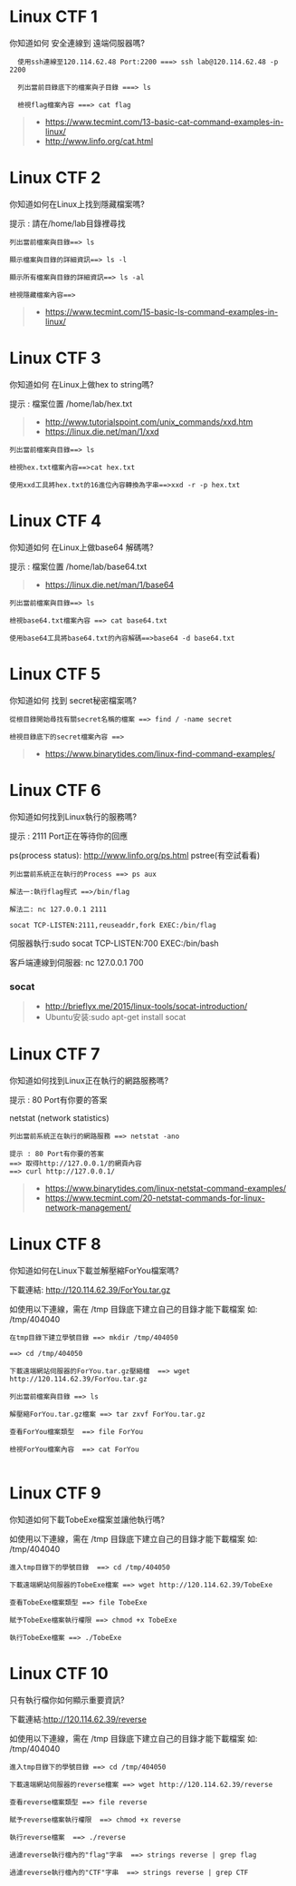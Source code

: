 # Linux CTF 1

你知道如何 安全連線到 遠端伺服器嗎?

```
  使用ssh連線至120.114.62.48 Port:2200 ===> ssh lab@120.114.62.48 -p 2200

  列出當前目錄底下的檔案與子目錄 ===> ls

  檢視flag檔案內容 ===> cat flag

```

>* https://www.tecmint.com/13-basic-cat-command-examples-in-linux/
>* http://www.linfo.org/cat.html

# Linux CTF 2


你知道如何在Linux上找到隱藏檔案嗎?

提示 : 請在/home/lab目錄裡尋找
```
列出當前檔案與目錄==> ls

顯示檔案與目錄的詳細資訊==> ls -l

顯示所有檔案與目錄的詳細資訊==> ls -al

檢視隱藏檔案內容==>

```

>* https://www.tecmint.com/15-basic-ls-command-examples-in-linux/

# Linux CTF 3

你知道如何 在Linux上做hex to string嗎?

提示 : 檔案位置 /home/lab/hex.txt

>* http://www.tutorialspoint.com/unix_commands/xxd.htm
>* https://linux.die.net/man/1/xxd

```
列出當前檔案與目錄==> ls

檢視hex.txt檔案內容==>cat hex.txt

使用xxd工具將hex.txt的16進位內容轉換為字串==>xxd -r -p hex.txt

```

# Linux CTF 4

你知道如何 在Linux上做base64 解碼嗎?

提示 : 檔案位置 /home/lab/base64.txt

>* https://linux.die.net/man/1/base64

```
列出當前檔案與目錄==> ls

檢視base64.txt檔案內容 ==> cat base64.txt

使用base64工具將base64.txt的內容解碼==>base64 -d base64.txt

```

# Linux CTF 5

你知道如何 找到 secret秘密檔案嗎?

```
從根目錄開始尋找有關secret名稱的檔案 ==> find / -name secret

檢視目錄底下的secret檔案內容 ==> 

```

>* https://www.binarytides.com/linux-find-command-examples/


# Linux CTF 6

你知道如何找到Linux執行的服務嗎?

提示 : 2111 Port正在等待你的回應

ps(process status): http://www.linfo.org/ps.html
pstree(有空試看看)

```
列出當前系統正在執行的Process ==> ps aux

解法一:執行flag程式 ==>/bin/flag

解法二: nc 127.0.0.1 2111

socat TCP-LISTEN:2111,reuseaddr,fork EXEC:/bin/flag
```

伺服器執行:sudo socat TCP-LISTEN:700 EXEC:/bin/bash

客戶端連線到伺服器: nc 127.0.0.1 700

### socat

>* http://brieflyx.me/2015/linux-tools/socat-introduction/
>* Ubuntu安装:sudo apt-get install socat

# Linux CTF 7

你知道如何找到Linux正在執行的網路服務嗎?

提示 : 80 Port有你要的答案

netstat (network statistics)
```
列出當前系統正在執行的網路服務 ==> netstat -ano

提示 : 80 Port有你要的答案 
==> 取得http://127.0.0.1/的網頁內容
==> curl http://127.0.0.1/
```

>* https://www.binarytides.com/linux-netstat-command-examples/
>* https://www.tecmint.com/20-netstat-commands-for-linux-network-management/

# Linux CTF 8

你知道如何在Linux下載並解壓縮ForYou檔案嗎?

下載連結:
http://120.114.62.39/ForYou.tar.gz

如使用以下連線，需在 /tmp 目錄底下建立自己的目錄才能下載檔案
如: /tmp/404040

```
在tmp目錄下建立學號目錄 ==> mkdir /tmp/404050

==> cd /tmp/404050

下載遠端網站伺服器的ForYou.tar.gz壓縮檔  ==> wget http://120.114.62.39/ForYou.tar.gz

列出當前檔案與目錄 ==> ls
  
解壓縮ForYou.tar.gz檔案 ==> tar zxvf ForYou.tar.gz
    
查看ForYou檔案類型  ==> file ForYou
      
檢視ForYou檔案內容  ==> cat ForYou


```
# Linux CTF 9

你知道如何下載TobeExe檔案並讓他執行嗎?

如使用以下連線，需在 /tmp 目錄底下建立自己的目錄才能下載檔案 
如: /tmp/404040

```
進入tmp目錄下的學號目錄  ==> cd /tmp/404050

下載遠端網站伺服器的TobeExe檔案 ==> wget http://120.114.62.39/TobeExe

查看TobeExe檔案類型 ==> file TobeExe

賦予TobeExe檔案執行權限 ==> chmod +x TobeExe

執行TobeExe檔案 ==> ./TobeExe

```

# Linux CTF 10

只有執行檔你如何顯示重要資訊?

下載連結:http://120.114.62.39/reverse

如使用以下連線，需在 /tmp 目錄底下建立自己的目錄才能下載檔案 
如: /tmp/404040
```
進入tmp目錄下的學號目錄 ==> cd /tmp/404050

下載遠端網站伺服器的reverse檔案 ==> wget http://120.114.62.39/reverse
 
查看reverse檔案類型 ==> file reverse
  
賦予reverse檔案執行權限  ==> chmod +x reverse

執行reverse檔案  ==> ./reverse

過濾reverse執行檔內的"flag"字串  ==> strings reverse | grep flag
  
過濾reverse執行檔內的"CTF"字串  ==> strings reverse | grep CTF

```
